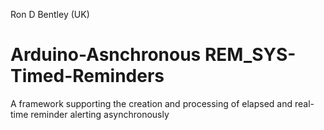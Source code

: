 Ron D Bentley (UK)
# Arduino-Asnchronous REM_SYS-Timed-Reminders
A framework supporting the creation and processing of elapsed and real-time reminder alerting asynchronously
